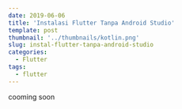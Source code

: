 ```yaml
---
date: 2019-06-06
title: 'Instalasi Flutter Tanpa Android Studio'
template: post
thumbnail: '../thumbnails/kotlin.png'
slug: instal-flutter-tanpa-android-studio
categories:
  - Flutter
tags:
  - flutter
---
```


cooming soon
